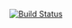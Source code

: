 [![Build Status](https://travis-ci.com/gabloe/website.svg?branch=source)](https://travis-ci.com/gabloe/website)

